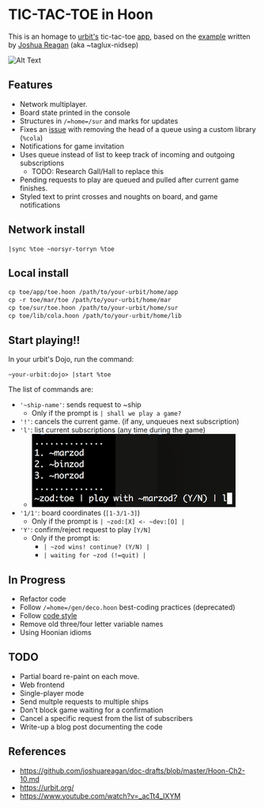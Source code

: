 # TIC-TAC-TOE in Hoon

This is an homage to [urbit's](https://urbit.org/) tic-tac-toe [app](https://www.youtube.com/watch?v=_acTt4_IXYM&t=225s), based on the [example](https://github.com/joshuareagan/doc-drafts/blob/master/Hoon-Ch2-10.md) written by [Joshua Reagan](http://www.joshuareagan.com/) (aka ~taglux-nidsep)

![Alt Text](toe.low.gif)

## Features

- Network multiplayer.
- Board state printed in the console
- Structures in `/=home=/sur` and marks for updates
- Fixes an [issue](https://github.com/urbit/arvo/issues/1100) with removing the head of a queue using a custom library (`%cola`)
- Notifications for game invitation
- Uses queue instead of list to keep track of incoming and outgoing subscriptions
  - TODO: Research Gall/Hall to replace this
- Pending requests to play are queued and pulled after current game finishes.
- Styled text to print crosses and noughts on board, and game notifications
## Network install

    |sync %toe ~norsyr-torryn %toe

## Local install

    cp toe/app/toe.hoon /path/to/your-urbit/home/app
    cp -r toe/mar/toe /path/to/your-urbit/home/mar
    cp toe/sur/toe.hoon /path/to/your-urbit/home/sur
    cp toe/lib/cola.hoon /path/to/your-urbit/home/lib

## Start playing!!

In your urbit's Dojo, run the command:

    ~your-urbit:dojo> |start %toe

The list of commands are:

- `'~ship-name'`: sends request to ~ship
  - Only if the prompt is `| shall we play a game?`
- `'!'`: cancels the current game. (if any, unqueues next subscription)
- `'l'`: list current subscriptions (any time during the game)
  - ![list|20%](subs.png)
- `'1/1'`: board coordinates (`[1-3/1-3]`)
  - Only if the prompt is `| ~zod:[X] <- ~dev:[O] |`
- `'Y'`: confirm/reject request to play `[Y/N]`
  - Only if the prompt is:
    - `| ~zod wins! continue? (Y/N) |`
    - `| waiting for ~zod (!=quit) |`

## In Progress
- Refactor code
- Follow `/=home=/gen/deco.hoon` best-coding practices (deprecated)
- Follow [code style](https://urbit.org/docs/learn/arvo/style/)
- Remove old three/four letter variable names
- Using Hoonian idioms

## TODO
- Partial board re-paint on each move.
- Web frontend
- Single-player mode
- Send multple requests to multiple ships
- Don't block game waiting for a confirmation
- Cancel a specific request from the list of subscribers
- Write-up a blog post documenting the code

## References

- https://github.com/joshuareagan/doc-drafts/blob/master/Hoon-Ch2-10.md
- https://urbit.org/
- https://www.youtube.com/watch?v=_acTt4_IXYM
